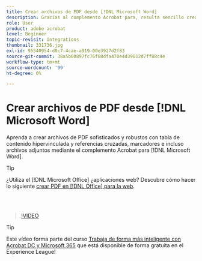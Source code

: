 ```yaml
---
title: Crear archivos de PDF desde [!DNL Microsoft Word]
description: Gracias al complemento Acrobat para, resulta sencillo crear archivos de PDF sofisticados y sólidos con tabla de contenido hipervinculada y referencias cruzadas, marcadores e incluso archivos adjuntos [!DNL Microsoft Word]
role: User
product: adobe acrobat
level: Beginner
topic-revisit: Integrations
thumbnail: 331736.jpg
exl-id: 95540954-d0c7-4cae-a919-00e3927d2f83
source-git-commit: 38a5b00897fc76f08dfa470e4d39012d7ff88c4e
workflow-type: tm+mt
source-wordcount: '99'
ht-degree: 0%

---
```


# Crear archivos de PDF desde [!DNL Microsoft Word]

Aprenda a crear archivos de PDF sofisticados y robustos con tabla de contenido hipervinculada y referencias cruzadas, marcadores e incluso archivos adjuntos mediante el complemento Acrobat para [!DNL Microsoft Word].

>[!TIP]
>
>¿Utiliza el [!DNL Microsoft Office] ¿aplicaciones web? Descubre cómo hacer lo siguiente [crear PDF en [!DNL Office] para la web](../integrate/createofficeweb.md).

<br> 

>[!VIDEO](https://video.tv.adobe.com/v/331736?hidetitle=true)

>[!TIP]
>
>Este vídeo forma parte del curso [Trabaja de forma más inteligente con Acrobat DC y Microsoft 365](https://experienceleague.adobe.com/?recommended=Acrobat-U-1-2021.microsoft365) que está disponible de forma gratuita en el Experience League!
